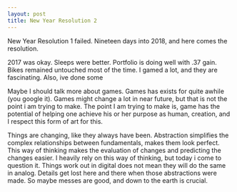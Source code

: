 ```yaml
---
layout: post
title: New Year Resolution 2
---
```


New Year Resolution 1 failed. Nineteen days into 2018, and here comes the resolution.

2017 was okay. Sleeps were better. Portfolio is doing well with .37 gain. Bikes remained untouched most of the time. I gamed a lot, and they are fascinating. Also, ive done some 

Maybe I should talk more about games. Games has exists for quite awhile (you google it). Games might change a lot in near future, but that is not the point i am trying to make. The point I am trying to make is, game has the potential of helping one achieve his or her purpose as human, creation, and I respect this form of art for this. 

Things are changing, like they always have been. Abstraction simplifies the complex relationships between fundamentals, makes them look perfect. This way of thinking makes the evaluation of changes and predicting the changes easier. I heavily rely on this way of thinking, but today i come to question it. Things work out in digital does not mean they will do the same in analog. Details get lost here and there when those abstractions were made. So maybe messes are good, and down to the earth is crucial.

